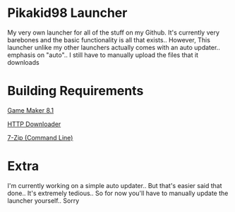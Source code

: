 # Pikakid98 Launcher
My very own launcher for all of the stuff on my Github. It's currently very barebones and the basic functionality is all that exists.. However, This launcher unlike my other launchers actually comes with an auto updater.. emphasis on "auto".. I still have to manually upload the files that it downloads

<h1>Building Requirements</h1>

[Game Maker 8.1](https://archive.org/details/GameMaker81)

[HTTP Downloader](https://github.com/erickutcher/httpdownloader/releases)

[7-Zip (Command Line)](https://www.7-zip.org/)

<h1>Extra</h1>
I'm currently working on a simple auto updater.. But that's easier said that done.. It's extremely tedious.. So for now you'll have to manually update the launcher yourself.. Sorry
